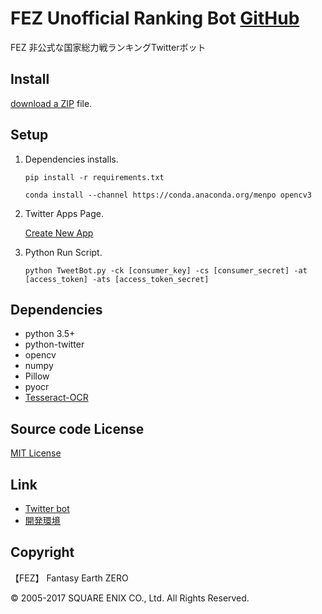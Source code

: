 # FEZ Unofficial Ranking Bot [GitHub](https://github.com/umyuu/FEZUnofficialRankingBot)
FEZ 非公式な国家総力戦ランキングTwitterボット

## Install
[download a ZIP](https://github.com/umyuu/FEZUnofficialRankingBot/archive/master.zip) file.

## Setup
1. Dependencies installs.

    `pip install -r requirements.txt`

    `conda install --channel https://conda.anaconda.org/menpo opencv3`
2. Twitter Apps Page.

     [Create New App](https://apps.twitter.com)

3. Python Run Script.

    `python TweetBot.py -ck [consumer_key] -cs [consumer_secret] -at [access_token] -ats [access_token_secret]`

## Dependencies
- python 3.5+
- python-twitter
- opencv
- numpy
- Pillow
- pyocr
- [Tesseract-OCR](https://sourceforge.net/projects/tesseract-ocr-alt/files/tesseract-ocr-setup-3.02.02.exe/download)

## Source code License
[MIT License](LICENSE)

## Link
- [Twitter bot](https://twitter.com/fez_ranking_bot)
- [開発環境](https://github.com/umyuu/FEZUnofficialRankingBot/wiki/%E9%96%8B%E7%99%BA%E7%92%B0%E5%A2%83)

## Copyright
【FEZ】 Fantasy Earth ZERO

© 2005-2017 SQUARE ENIX CO., Ltd. All Rights Reserved.